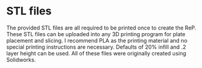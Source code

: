 # STL files

The provided STL files are all required to be printed once to create the ReP. These STL files can be uploaded into any 3D printing program for plate placement and slicing. I recommend PLA as the printing material and no special printing instructions are necessary. Defaults of 20% infill and .2 layer height can be used. All of these files were originally created using Solidworks. 
